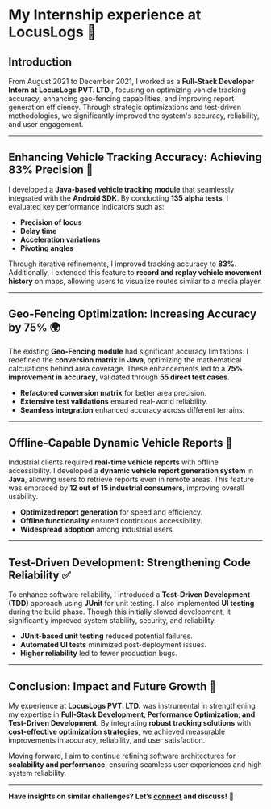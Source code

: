 # My Internship experience at LocusLogs 🚀

## **Introduction**
From August 2021 to December 2021, I worked as a **Full-Stack Developer Intern at LocusLogs PVT. LTD.**, focusing on optimizing vehicle tracking accuracy, enhancing geo-fencing capabilities, and improving report generation efficiency. Through strategic optimizations and test-driven methodologies, we significantly improved the system's accuracy, reliability, and user engagement.

---

## **Enhancing Vehicle Tracking Accuracy: Achieving 83% Precision** 📍
I developed a **Java-based vehicle tracking module** that seamlessly integrated with the **Android SDK**. By conducting **135 alpha tests**, I evaluated key performance indicators such as:

- **Precision of locus**
- **Delay time**
- **Acceleration variations**
- **Pivoting angles**

Through iterative refinements, I improved tracking accuracy to **83%**. Additionally, I extended this feature to **record and replay vehicle movement history** on maps, allowing users to visualize routes similar to a media player.

---

## **Geo-Fencing Optimization: Increasing Accuracy by 75%** 🌍
The existing **Geo-Fencing module** had significant accuracy limitations. I redefined the **conversion matrix** in **Java**, optimizing the mathematical calculations behind area coverage. These enhancements led to a **75% improvement in accuracy**, validated through **55 direct test cases**.

- **Refactored conversion matrix** for better area precision.
- **Extensive test validations** ensured real-world reliability.
- **Seamless integration** enhanced accuracy across different terrains.

---

## **Offline-Capable Dynamic Vehicle Reports** 📄
Industrial clients required **real-time vehicle reports** with offline accessibility. I developed a **dynamic vehicle report generation system** in **Java**, allowing users to retrieve reports even in remote areas. This feature was embraced by **12 out of 15 industrial consumers**, improving overall usability.

- **Optimized report generation** for speed and efficiency.
- **Offline functionality** ensured continuous accessibility.
- **Widespread adoption** among industrial users.

---

## **Test-Driven Development: Strengthening Code Reliability** ✅
To enhance software reliability, I introduced a **Test-Driven Development (TDD)** approach using **JUnit** for unit testing. I also implemented **UI testing** during the build phase. Though this initially slowed development, it significantly improved system stability, security, and reliability.

- **JUnit-based unit testing** reduced potential failures.
- **Automated UI tests** minimized post-deployment issues.
- **Higher reliability** led to fewer production bugs.

---

## **Conclusion: Impact and Future Growth** 🎯
My experience at **LocusLogs PVT. LTD.** was instrumental in strengthening my expertise in **Full-Stack Development, Performance Optimization, and Test-Driven Development**. By integrating **robust tracking solutions** with **cost-effective optimization strategies**, we achieved measurable improvements in accuracy, reliability, and user satisfaction.

Moving forward, I aim to continue refining software architectures for **scalability and performance**, ensuring seamless user experiences and high system reliability.

---

**Have insights on similar challenges? Let’s [connect](/contact-me) and discuss!** 🚀

